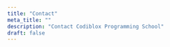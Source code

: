 ```yaml
---
title: "Contact"
meta_title: ""
description: "Contact Codiblox Programming School"
draft: false
---
```

